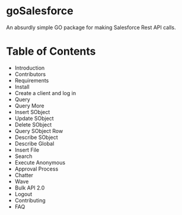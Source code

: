 # goSalesforce
An absurdly simple GO package for making Salesforce Rest API calls.

# Table of Contents
* Introduction
* Contributors
* Requirements
* Install
* Create a client and log in
* Query
* Query More
* Insert SObject
* Update SObject
* Delete SObject
* Query SObject Row
* Describe SObject
* Describe Global
* Insert File
* Search
* Execute Anonymous
* Approval Process
* Chatter
* Wave
* Bulk API 2.0
* Logout
* Contributing
* FAQ
